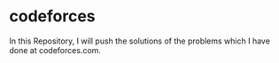 codeforces
==========

In this Repository, I will push the solutions of the problems which I have done
at codeforces.com.
